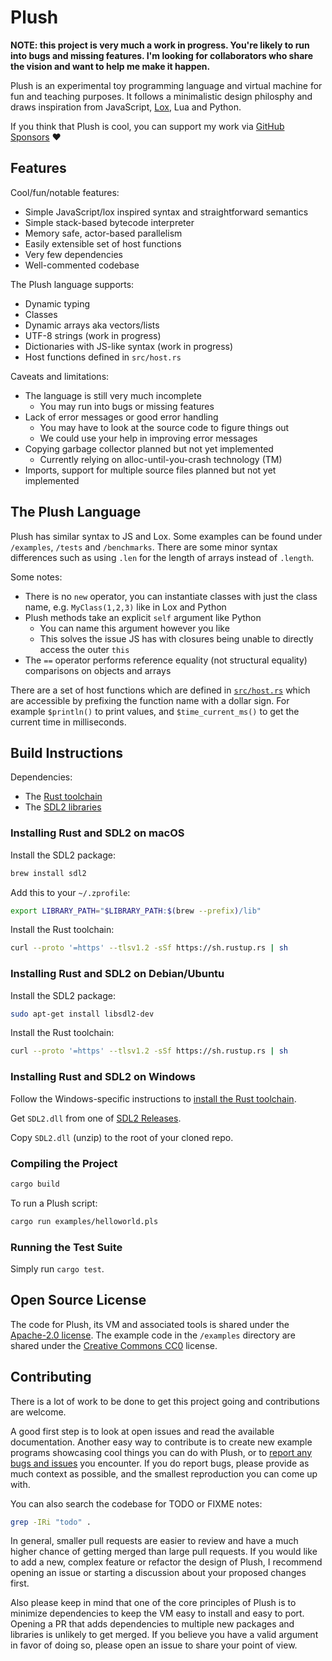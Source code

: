 # Plush

**NOTE: this project is very much a work in progress. You're likely to run
into bugs and missing features. I'm looking for collaborators who share the vision
and want to help me make it happen.**

Plush is an experimental toy programming language and virtual machine for fun and teaching purposes.
It follows a minimalistic design philosphy and draws inspiration from JavaScript, [Lox](https://craftinginterpreters.com/the-lox-language.html), Lua and Python.

If you think that Plush is cool, you can support my work via [GitHub Sponsors](https://github.com/sponsors/maximecb) :heart:

## Features

Cool/fun/notable features:
- Simple JavaScript/lox inspired syntax and straightforward semantics
- Simple stack-based bytecode interpreter
- Memory safe, actor-based parallelism
- Easily extensible set of host functions
- Very few dependencies
- Well-commented codebase

The Plush language supports:
- Dynamic typing
- Classes
- Dynamic arrays aka vectors/lists
- UTF-8 strings (work in progress)
- Dictionaries with JS-like syntax (work in progress)
- Host functions defined in `src/host.rs`

Caveats and limitations:
- The language is still very much incomplete
  - You may run into bugs or missing features
- Lack of error messages or good error handling
  - You may have to look at the source code to figure things out
  - We could use your help in improving error messages
- Copying garbage collector planned but not yet implemented
  - Currently relying on alloc-until-you-crash technology (TM)
- Imports, support for multiple source files planned but not yet implemented

## The Plush Language

Plush has similar syntax to JS and Lox. Some examples can be found under
`/examples`, `/tests` and `/benchmarks`. There are some minor syntax differences
such as using `.len` for the length of arrays instead of `.length`.

Some notes:
- There is no `new` operator, you can instantiate classes with just the class name,
e.g. `MyClass(1,2,3)` like in Lox and Python
- Plush methods take an explicit `self` argument like Python
  - You can name this argument however you like
  - This solves the issue JS has with closures being unable to directly access the outer `this`
- The `==` operator performs reference equality (not structural equality) comparisons on
objects and arrays

There are a set of host functions which are defined in [`src/host.rs`](src/host.rs) which are
accessible by prefixing the function name with a dollar sign. For example
`$println()` to print values, and `$time_current_ms()` to get the current
time in milliseconds.

## Build Instructions

Dependencies:
- The [Rust toolchain](https://www.rust-lang.org/tools/install)
- The [SDL2 libraries](https://wiki.libsdl.org/SDL2/Installation)

### Installing Rust and SDL2 on macOS

Install the SDL2 package:
```sh
brew install sdl2
```

Add this to your `~/.zprofile`:
```sh
export LIBRARY_PATH="$LIBRARY_PATH:$(brew --prefix)/lib"
```

Install the Rust toolchain:
```sh
curl --proto '=https' --tlsv1.2 -sSf https://sh.rustup.rs | sh
```

### Installing Rust and SDL2 on Debian/Ubuntu

Install the SDL2 package:
```sh
sudo apt-get install libsdl2-dev
```

Install the Rust toolchain:
```sh
curl --proto '=https' --tlsv1.2 -sSf https://sh.rustup.rs | sh
```

### Installing Rust and SDL2 on Windows

Follow the Windows-specific instructions to [install the Rust toolchain](https://www.rust-lang.org/tools/install).

Get `SDL2.dll` from one of [SDL2 Releases](https://github.com/libsdl-org/SDL/releases).

Copy `SDL2.dll` (unzip) to the root of your cloned repo.

### Compiling the Project

```sh
cargo build
```

To run a Plush script:
```sh
cargo run examples/helloworld.pls
```

### Running the Test Suite

Simply run `cargo test`.

## Open Source License

The code for Plush, its VM and associated tools is shared under the [Apache-2.0 license](https://github.com/maximecb/plush/blob/main/LICENSE). The example code in the `/examples` directory are shared under the [Creative Commons CC0](https://creativecommons.org/publicdomain/zero/1.0/) license.

## Contributing

There is a lot of work to be done to get this project going and contributions are welcome.

A good first step is to look at open issues and read the available documentation. Another easy way to contribute
is to create new example programs showcasing cool things you can do with Plush, or to
[report any bugs and issues](https://github.com/maximecb/plush/issues) you encounter.
If you do report bugs, please provide as much context as possible, and the smallest reproduction you can
come up with.

You can also search the codebase for TODO or FIXME notes:
```sh
grep -IRi "todo" .
```

In general, smaller pull requests are easier to review and have a much higher chance of getting merged than large
pull requests. If you would like to add a new, complex feature or refactor the design of Plush, I recommend opening
an issue or starting a discussion about your proposed changes first.

Also please keep in mind that one of the core principles of Plush is to minimize dependencies to keep the VM easy
to install and easy to port. Opening a PR that adds dependencies to multiple new packages and libraries is
unlikely to get merged. If you believe you have a valid argument in favor of doing so, please open an issue to
share your point of view.
